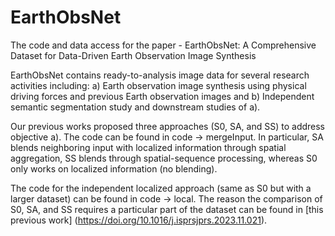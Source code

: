 # EarthObsNet
The code and data access for the paper - EarthObsNet: A Comprehensive Dataset for Data-Driven Earth Observation Image Synthesis

EarthObsNet contains ready-to-analysis image data for several research activities including: 
a) Earth observation image synthesis using physical driving forces and previous Earth observation images and 
b) Independent semantic segmentation study and downstream studies of a).

Our previous works proposed three approaches (S0, SA, and SS) to address objective a). The code can be found in code -> mergeInput.
In particular, SA blends neighboring input with localized information through spatial aggregation, SS blends through spatial-sequence processing, whereas S0 only works on localized information (no blending).

The code for the independent localized approach (same as S0 but with a larger dataset) can be found in code -> local. The reason the comparison of S0, SA, and SS requires a particular part of the dataset can be found in [this previous work] (https://doi.org/10.1016/j.isprsjprs.2023.11.021). 

